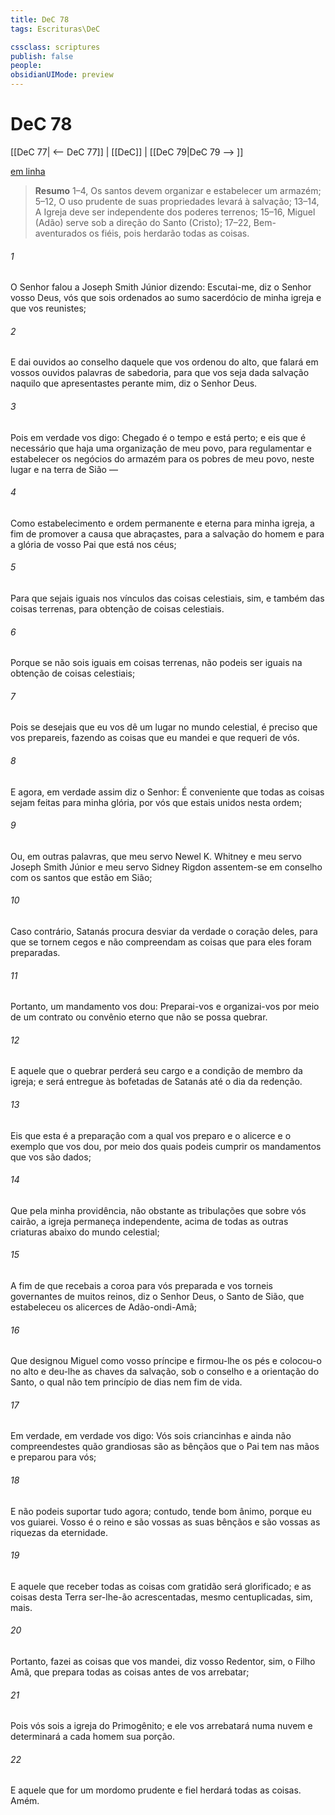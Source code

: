 ```yaml
---
title: DeC 78
tags: Escrituras\DeC

cssclass: scriptures
publish: false
people:
obsidianUIMode: preview
---
```


# DeC 78
[[DeC 77| <-- DeC 77]] | [[DeC]] | [[DeC 79|DeC 79 --> ]]

[em linha](https://churchofjesuschrist.org/study/scriptures/dc-testament/dc/78?lang=por)

> __Resumo__
1–4, Os santos devem organizar e estabelecer um armazém; 5–12, O uso prudente de suas propriedades levará à salvação; 13–14, A Igreja deve ser independente dos poderes terrenos; 15–16, Miguel (Adão) serve sob a direção do Santo (Cristo); 17–22, Bem-aventurados os fiéis, pois herdarão todas as coisas.

###### 1 
O Senhor falou a Joseph Smith Júnior dizendo: Escutai-me, diz o Senhor vosso Deus, vós que sois ordenados ao sumo sacerdócio de minha igreja e que vos reunistes;

###### 2 
E dai ouvidos ao conselho daquele que vos ordenou do alto, que falará em vossos ouvidos palavras de sabedoria, para que vos seja dada salvação naquilo que apresentastes perante mim, diz o Senhor Deus.

###### 3 
Pois em verdade vos digo: Chegado é o tempo e está perto; e eis que é necessário que haja uma organização de meu povo, para regulamentar e estabelecer os negócios do armazém para os pobres de meu povo, neste lugar e na terra de Sião —

###### 4 
Como estabelecimento e ordem permanente e eterna para minha igreja, a fim de promover a causa que abraçastes, para a salvação do homem e para a glória de vosso Pai que está nos céus;

###### 5 
Para que sejais iguais nos vínculos das coisas celestiais, sim, e também das coisas terrenas, para obtenção de coisas celestiais.

###### 6 
Porque se não sois iguais em coisas terrenas, não podeis ser iguais na obtenção de coisas celestiais;

###### 7 
Pois se desejais que eu vos dê um lugar no mundo celestial, é preciso que vos prepareis, fazendo as coisas que eu mandei e que requeri de vós.

###### 8 
E agora, em verdade assim diz o Senhor: É conveniente que todas as coisas sejam feitas para minha glória, por vós que estais unidos nesta ordem;

###### 9 
Ou, em outras palavras, que meu servo Newel K. Whitney e meu servo Joseph Smith Júnior e meu servo Sidney Rigdon assentem-se em conselho com os santos que estão em Sião;

###### 10 
Caso contrário, Satanás procura desviar da verdade o coração deles, para que se tornem cegos e não compreendam as coisas que para eles foram preparadas.

###### 11 
Portanto, um mandamento vos dou: Preparai-vos e organizai-vos por meio de um contrato ou convênio eterno que não se possa quebrar.

###### 12 
E aquele que o quebrar perderá seu cargo e a condição de membro da igreja; e será entregue às bofetadas de Satanás até o dia da redenção.

###### 13 
Eis que esta é a preparação com a qual vos preparo e o alicerce e o exemplo que vos dou, por meio dos quais podeis cumprir os mandamentos que vos são dados;

###### 14 
Que pela minha providência, não obstante as tribulações que sobre vós cairão, a igreja permaneça independente, acima de todas as outras criaturas abaixo do mundo celestial;

###### 15 
A fim de que recebais a coroa para vós preparada e vos torneis governantes de muitos reinos, diz o Senhor Deus, o Santo de Sião, que estabeleceu os alicerces de Adão-ondi-Amã;

###### 16 
Que designou Miguel como vosso príncipe e firmou-lhe os pés e colocou-o no alto e deu-lhe as chaves da salvação, sob o conselho e a orientação do Santo, o qual não tem princípio de dias nem fim de vida.

###### 17 
Em verdade, em verdade vos digo: Vós sois criancinhas e ainda não compreendestes quão grandiosas são as bênçãos que o Pai tem nas mãos e preparou para vós;

###### 18 
E não podeis suportar tudo agora; contudo, tende bom ânimo, porque eu vos guiarei. Vosso é o reino e são vossas as suas bênçãos e são vossas as riquezas da eternidade.

###### 19 
E aquele que receber todas as coisas com gratidão será glorificado; e as coisas desta Terra ser-lhe-ão acrescentadas, mesmo centuplicadas, sim, mais.

###### 20 
Portanto, fazei as coisas que vos mandei, diz vosso Redentor, sim, o Filho Amã, que prepara todas as coisas antes de vos arrebatar;

###### 21 
Pois vós sois a igreja do Primogênito; e ele vos arrebatará numa nuvem e determinará a cada homem sua porção.

###### 22 
E aquele que for um mordomo prudente e fiel herdará todas as coisas. Amém.

